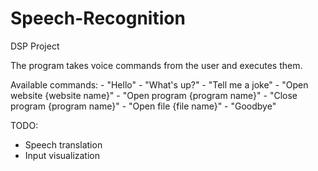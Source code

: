 # Speech-Recognition
DSP Project

The program takes voice commands from the user and executes them.

Available commands:
    - "Hello"
    - "What's up?"
    - "Tell me a joke"
    - "Open website {website name}"
    - "Open program {program name}"
    - "Close program {program name}"
    - "Open file {file name}" 
    - "Goodbye"

TODO:
  - Speech translation
  - Input visualization
